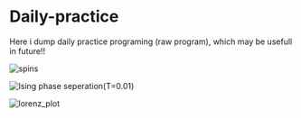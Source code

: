 # Daily-practice
Here i dump daily practice programing (raw program), which may be usefull in future!!

![spins](https://github.com/user-attachments/assets/55b7d3bd-57a4-43db-a216-c6dffc43ae63)


![Ising phase seperation(T=0.01)](https://github.com/Shachi3141/Daily-practice/blob/main/Ising%20phase%20seperation(T%3D0.01).gif)


![lorenz_plot](https://github.com/user-attachments/assets/3f7fdf56-632f-44ea-a40e-f6c299b1eb53)
